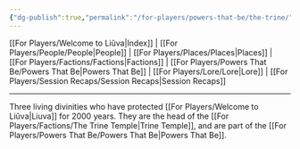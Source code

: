 ```yaml
---
{"dg-publish":true,"permalink":"/for-players/powers-that-be/the-trine/"}
---
```


[[For Players/Welcome to Liûva\|Index]] | [[For Players/People/People\|People]] | [[For Players/Places/Places\|Places]] | [[For Players/Factions/Factions\|Factions]] | [[For Players/Powers That Be/Powers That Be\|Powers That Be]] | [[For Players/Lore/Lore\|Lore]] | [[For Players/Session Recaps/Session Recaps\|Session Recaps]]
***
Three living divinities who have protected [[For Players/Welcome to Liûva\|Liuva]] for 2000 years. They are the head of the [[For Players/Factions/The Trine Temple\|Trine Temple]], and are part of the [[For Players/Powers That Be/Powers That Be\|Powers That Be]].